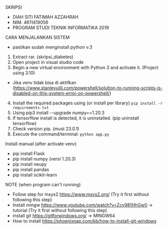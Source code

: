 SKRIPSI
- DIAH SITI FATIMAH AZZAHRAH
- NIM. 4611419056
- PROGRAM STUDI TEKNIK INFORMATIKA 2019

CARA MENJALANKAN SISTEM
- pastikan sudah menginstall python v.3

1. Extract rar. (skripsi_diabetes)
2. Open project in visual studio code
3. Begin a new virtual environment with Python 3 and activate it. (Project using 3.10)
- Jika venv tidak bisa di aktifkan (https://www.stanleyulili.com/powershell/solution-to-running-scripts-is-disabled-on-this-system-error-on-powershell/) 
4. Install the required packages using (or install per library)
     `pip install -r requirements.txt`
5. Using pip3 install --upgrade numpy==1.20.3
6. If tensorflow install is detected, it is uninstalled. (pip uninstall tensorflow)
8. Check version pip. (must 23.0.1)
7. Execute the command/terminal:
     `python app.py`



Install manual (after activate venv)
- pip install Flask 
- pip install numpy (versi 1.20.3)
- pip install neupy 
- pip install pandas
- pip install scikit-learn 

NOTE (when program can't running)
- Follow step for msys2 https://www.msys2.org/ (Try it first without following this step)
- Install mingw https://www.youtube.com/watch?v=Zcy981HhGw0 -> tutorial (Try it first without following this step) 
- install git https://gitforwindows.org/ -> MINGW64
- How to install https://phoenixnap.com/kb/how-to-install-git-windows 